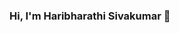 ### Hi, I'm Haribharathi Sivakumar 👋

<!--
**Haribharathii/Haribharathii** is a ✨ _special_ ✨ repository because its `README.md` (this file) appears on your GitHub profile.

Here are some ideas to get you started:

- 🔭  I'm a Full-Time Undergraduate student persuing Computer Science at SRM University 
- 🌱 I’m interested to collaborate in any project involving data transmission, protocol or AI related 
- 👯 I do research on anything related to Machine Learning and network streaming configurations
- 💬 Ask C, C++, Python, Latex
- 📫 How to reach me: [LinkedIn](https://www.linkedin.com/in/haribharathi-sivakumar-7b4878219/)https://www.linkedin.com/in/haribharathi-sivakumar-7b4878219/

-->
